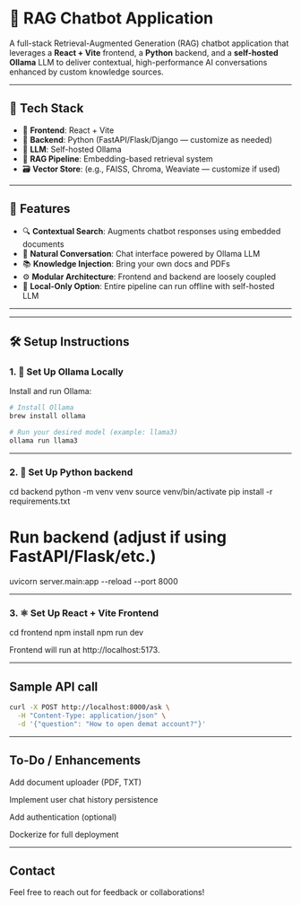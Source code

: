 # 🧠 RAG Chatbot Application

A full-stack Retrieval-Augmented Generation (RAG) chatbot application that leverages a **React + Vite** frontend, a **Python** backend, and a **self-hosted Ollama** LLM to deliver contextual, high-performance AI conversations enhanced by custom knowledge sources.

---

## 🔧 Tech Stack

- 🧩 **Frontend**: React + Vite  
- 🐍 **Backend**: Python (FastAPI/Flask/Django — customize as needed)  
- 🧠 **LLM**: Self-hosted Ollama  
- 📄 **RAG Pipeline**: Embedding-based retrieval system  
- 🗃️ **Vector Store**: (e.g., FAISS, Chroma, Weaviate — customize if used)  

---

## 🚀 Features

- 🔍 **Contextual Search**: Augments chatbot responses using embedded documents  
- 💬 **Natural Conversation**: Chat interface powered by Ollama LLM  
- 📚 **Knowledge Injection**: Bring your own docs and PDFs  
- ⚙️ **Modular Architecture**: Frontend and backend are loosely coupled  
- 🔐 **Local-Only Option**: Entire pipeline can run offline with self-hosted LLM  

---


---

## 🛠️ Setup Instructions

### 1. 🧠 Set Up Ollama Locally

Install and run Ollama:

```bash
# Install Ollama
brew install ollama

# Run your desired model (example: llama3)
ollama run llama3

```
---


### 2. 🧠 Set Up Python backend

cd backend
python -m venv venv
source venv/bin/activate
pip install -r requirements.txt

# Run backend (adjust if using FastAPI/Flask/etc.)
uvicorn server.main:app --reload --port 8000

---



### 3. ⚛️ Set Up React + Vite Frontend
cd frontend
npm install
npm run dev

Frontend will run at http://localhost:5173.

---


## Sample API call

``` bash 
curl -X POST http://localhost:8000/ask \
  -H "Content-Type: application/json" \
  -d '{"question": "How to open demat account?"}'
  ```

---


## To-Do / Enhancements

 Add document uploader (PDF, TXT)

 Implement user chat history persistence

 Add authentication (optional)

 Dockerize for full deployment

---

## Contact
Feel free to reach out for feedback or collaborations!
